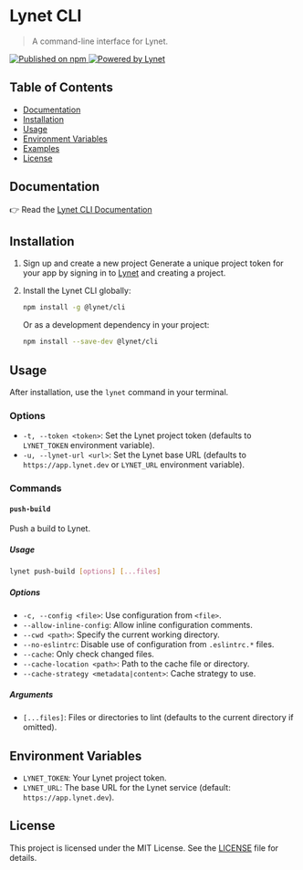 # Lynet CLI

> A command-line interface for Lynet.

<a href="https://www.npmjs.com/package/@lynet/cli">
  <img src="https://badgen.net/npm/v/@lynet/cli" alt="Published on npm">
</a>
<a href="https://www.lynet.dev">
  <img src="https://badgen.net/badge/powered%20by/Lynet/purple" alt="Powered by Lynet">
</a>

## Table of Contents

- [Documentation](#documentation)
- [Installation](#installation)
- [Usage](#usage)
- [Environment Variables](#environment-variables)
- [Examples](#examples)
- [License](#license)

## Documentation

👉 Read the [Lynet CLI Documentation](https://docs.lynet.dev)

## Installation

1. Sign up and create a new project
Generate a unique project token for your app by signing in to [Lynet](https://lynet.dev) and creating a project.

2. Install the Lynet CLI globally:
    ```bash
    npm install -g @lynet/cli
    ```
    
    Or as a development dependency in your project:
    
    ```bash
    npm install --save-dev @lynet/cli
    ```

## Usage

After installation, use the `lynet` command in your terminal.

### Options

- `-t, --token <token>`: Set the Lynet project token (defaults to `LYNET_TOKEN` environment variable).
- `-u, --lynet-url <url>`: Set the Lynet base URL (defaults to `https://app.lynet.dev` or `LYNET_URL` environment variable).

### Commands

#### `push-build`

Push a build to Lynet. 

##### Usage

```bash
lynet push-build [options] [...files]
```

##### Options

- `-c, --config <file>`: Use configuration from `<file>`.
- `--allow-inline-config`: Allow inline configuration comments.
- `--cwd <path>`: Specify the current working directory.
- `--no-eslintrc`: Disable use of configuration from `.eslintrc.*` files.
- `--cache`: Only check changed files.
- `--cache-location <path>`: Path to the cache file or directory.
- `--cache-strategy <metadata|content>`: Cache strategy to use.

##### Arguments

- `[...files]`: Files or directories to lint (defaults to the current directory if omitted).

## Environment Variables

- `LYNET_TOKEN`: Your Lynet project token.
- `LYNET_URL`: The base URL for the Lynet service (default: `https://app.lynet.dev`).

## License

This project is licensed under the MIT License. See the [LICENSE](LICENSE) file for details.
